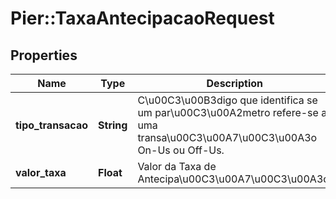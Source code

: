 # Pier::TaxaAntecipacaoRequest

## Properties
Name | Type | Description | Notes
------------ | ------------- | ------------- | -------------
**tipo_transacao** | **String** | C\u00C3\u00B3digo que identifica se um par\u00C3\u00A2metro refere-se a uma transa\u00C3\u00A7\u00C3\u00A3o On-Us ou Off-Us. | [optional] 
**valor_taxa** | **Float** | Valor da Taxa de Antecipa\u00C3\u00A7\u00C3\u00A3o. | [optional] 



